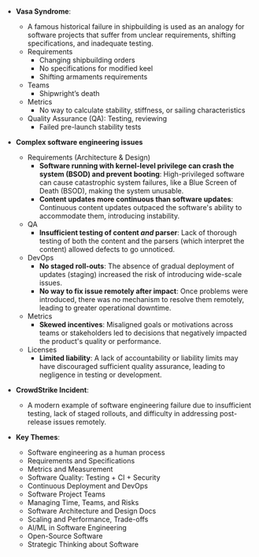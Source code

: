 - **Vasa Syndrome**:
	- A famous historical failure in shipbuilding is used as an analogy for software projects that suffer from unclear requirements, shifting specifications, and inadequate testing.
	- Requirements
		- Changing shipbuilding orders 
		- No specifications for modified keel 
		- Shifting armaments requirements
	- Teams
		- Shipwright’s death
	- Metrics
		- No way to calculate stability, stiffness, or sailing characteristics
	- Quality Assurance (QA): Testing, reviewing
		- Failed pre-launch stability tests

- **Complex software engineering issues**
	- Requirements (Architecture & Design)
		- **Software running with kernel-level privilege can crash the system (BSOD) and prevent booting**: High-privileged software can cause catastrophic system failures, like a Blue Screen of Death (BSOD), making the system unusable.
		- **Content updates more continuous than software updates**: Continuous content updates outpaced the software's ability to accommodate them, introducing instability.
	- QA
		- **Insufficient testing of content _and_ parser**: Lack of thorough testing of both the content and the parsers (which interpret the content) allowed defects to go unnoticed.
	- DevOps
		- **No staged roll-outs**: The absence of gradual deployment of updates (staging) increased the risk of introducing wide-scale issues.
		- **No way to fix issue remotely after impact**: Once problems were introduced, there was no mechanism to resolve them remotely, leading to greater operational downtime.
	- Metrics
		- **Skewed incentives**: Misaligned goals or motivations across teams or stakeholders led to decisions that negatively impacted the product's quality or performance.
	- Licenses
		- **Limited liability**: A lack of accountability or liability limits may have discouraged sufficient quality assurance, leading to negligence in testing or development.

- **CrowdStrike Incident**:
	- A modern example of software engineering failure due to insufficient testing, lack of staged rollouts, and difficulty in addressing post-release issues remotely.

- **Key Themes**:
	- Software engineering as a human process 
	- Requirements and Specifications 
	- Metrics and Measurement 
	- Software Quality: Testing + CI + Security 
	- Continuous Deployment and DevOps 
	- Software Project Teams
	- Managing Time, Teams, and Risks 
	- Software Architecture and Design Docs 
	- Scaling and Performance, Trade-offs 
	- AI/ML in Software Engineering 
	- Open-Source Software 
	- Strategic Thinking about Software